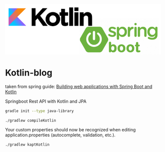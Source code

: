 ![Building web applications with Spring Boot and Kotlin](./_media/kotlin-spring-boot.png)

# Kotlin-blog 
taken from spring guide: [Building web applications with Spring Boot and Kotlin](https://spring.io/guides/tutorials/spring-boot-kotlin/)

Springboot Rest API with Kotlin and JPA

```bash
gradle init --type java-library
```

```bash
./gradlew compileKotlin
```

Your custom properties should now be recognized when editing application.properties (autocomplete, validation, etc.).
```bash
./gradlew kaptKotlin
```

